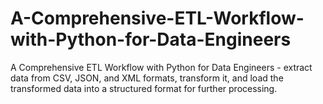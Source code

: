 # A-Comprehensive-ETL-Workflow-with-Python-for-Data-Engineers
A Comprehensive ETL Workflow with Python for Data Engineers -  extract data from CSV, JSON, and XML formats, transform it, and load the transformed data into a structured format for further processing.
